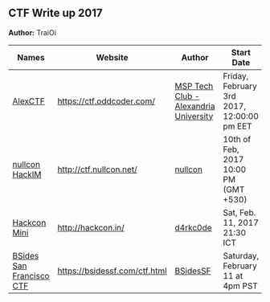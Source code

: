 ## CTF Write up 2017

**Author:** TraiOi

| Names | Website | Author | Start Date | End Date |
| ----- | ------- | ------ | ---------- | ---- |
| [AlexCTF](./AlexCTF/README.md) | https://ctf.oddcoder.com/ | [MSP Tech Club - Alexandria University](https://twitter.com/MSTCAlex) | Friday, February 3rd 2017, 12:00:00 pm EET | Tuesday, February 6th 2017, 12:00:00 pm EET |
| [nullcon HackIM](./nullcon%20HackIM/README.md) | http://ctf.nullcon.net/ | [nullcon](https://twitter.com/nullcon) | 10th of Feb, 2017 10:00 PM (GMT +530) | 12th of Feb 2017 10:00 AM (GMT +530) |
| [Hackcon Mini](./Hackcon%20Mini/README.md) | http://hackcon.in/ | [d4rkc0de](https://ctftime.org/event/424) | Sat, Feb. 11, 2017 21:30 ICT | Sun, Feb. 12, 01:29 ICT |
| [BSides San Francisco CTF](./BSides%20San%20Francisco%20CTF/README.md) | https://bsidessf.com/ctf.html | [BSidesSF](https://bsidessf.com/about.html) |  Saturday, February 11 at 4pm PST | Monday, February 13 at 4pm PST |